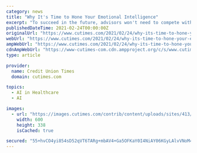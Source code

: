```yaml
---
category: news
title: "Why It's Time to Hone Your Emotional Intelligence"
excerpt: "To succeed in the future, advisors won't need to compete with AI; they'll collaborate with it to enhance their client relationships."
publishedDateTime: 2021-02-24T00:00:00Z
originalUrl: "https://www.cutimes.com/2021/02/24/why-its-time-to-hone-your-emotional-intelligence-413-175592/"
webUrl: "https://www.cutimes.com/2021/02/24/why-its-time-to-hone-your-emotional-intelligence-413-175592/"
ampWebUrl: "https://www.cutimes.com/2021/02/24/why-its-time-to-hone-your-emotional-intelligence-413-175592/?amp=1"
cdnAmpWebUrl: "https://www-cutimes-com.cdn.ampproject.org/c/s/www.cutimes.com/2021/02/24/why-its-time-to-hone-your-emotional-intelligence-413-175592/?amp=1"
type: article

provider:
  name: Credit Union Times
  domain: cutimes.com

topics:
  - AI in Healthcare
  - AI

images:
  - url: "https://images.cutimes.com/contrib/content/uploads/sites/413/2020/02/Robot_Human_Handshake_MI600.jpg"
    width: 600
    height: 338
    isCached: true

secured: "55+hvCO4yi854sD52qVT6TARg+mbAV4+Ga5OFKaY0I4NiAY06KGyLAlvVNoM46p8A10RQ+a0wybs+0BQR2o+/Ra10kZj+ILKyjvQjkFtr+qX6xLgd6hRtCtv/H57Jd3S9Js0aaJa71eGyYEiA7fPPHZO9p2fYIq079alUax7Y4qKeZ1YDsq3m1oksULwcrtAgwSoKrJLqQ41EkFLK1zgJQ/n25pW0sHOvnv8zIk+7vUQIAkwZnDO7k6VYgYrST2/JwNTqTpFZM8y+XtsP8MHD3skLhnkDZyllrgDderRoGsxxRJf1H7TuuIjlGBM7zJ1QL6PtqxvEqgv24bIFPjVzxi2LeDMlR3eg2eebcK9TLI=;NijFu510SJFH/HJzHGtC/Q=="
---
```


